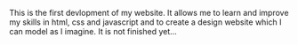 This is the first devlopment of my website. It allows me to learn and improve my skills in html, css and javascript and to create a design website which I can model as I imagine. It is not finished yet...
